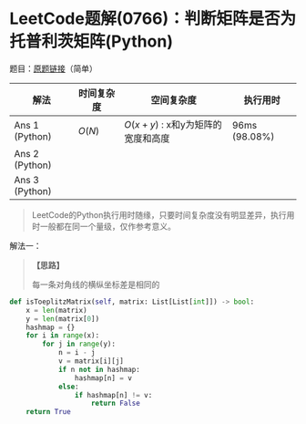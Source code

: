 # LeetCode题解(0766)：判断矩阵是否为托普利茨矩阵(Python)

题目：[原题链接](https://leetcode-cn.com/problems/toeplitz-matrix/)（简单）

| 解法           | 时间复杂度 | 空间复杂度                        | 执行用时      |
| -------------- | ---------- | --------------------------------- | ------------- |
| Ans 1 (Python) | $O(N)$     | $O(x+y)$ : x和y为矩阵的宽度和高度 | 96ms (98.08%) |
| Ans 2 (Python) |            |                                   |               |
| Ans 3 (Python) |            |                                   |               |

>  LeetCode的Python执行用时随缘，只要时间复杂度没有明显差异，执行用时一般都在同一个量级，仅作参考意义。

解法一：

> **【思路】**
>
> 每一条对角线的横纵坐标差是相同的

```python
def isToeplitzMatrix(self, matrix: List[List[int]]) -> bool:
    x = len(matrix)
    y = len(matrix[0])
    hashmap = {}
    for i in range(x):
        for j in range(y):
            n = i - j
            v = matrix[i][j]
            if n not in hashmap:
                hashmap[n] = v
            else:
                if hashmap[n] != v:
                    return False
    return True
```